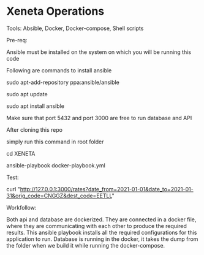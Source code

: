 # Xeneta Operations

Tools: Absible, Docker, Docker-compose, Shell scripts 

Pre-req:

Ansible must be installed on the system on which you will be running this code

Following are commands to install ansible

sudo apt-add-repository ppa:ansible/ansible

sudo apt update

sudo apt install ansible

Make sure that port 5432 and port 3000 are free to run database and API 

After cloning this repo

simply run this command in root folder 

cd XENETA

ansible-playbook docker-playbook.yml

Test: 

curl "http://127.0.0.1:3000/rates?date_from=2021-01-01&date_to=2021-01-31&orig_code=CNGGZ&dest_code=EETLL"

Workfollow:

Both api and database are dockerized. They are connected in a docker file, where they are communicating with each other to produce the required results. 
This ansible playbook installs all the required configurations for this application to run. Database is running in the docker, it takes the dump from the folder when we build it while running the docker-compose. 
